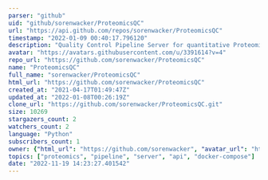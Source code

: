 ```yaml
---
parser: "github"
uid: "github/sorenwacker/ProteomicsQC"
url: "https://api.github.com/repos/sorenwacker/ProteomicsQC"
timestamp: "2022-01-09 00:40:17.796120"
description: "Quality Control Pipeline Server for quantitative Proteomics"
avatar: "https://avatars.githubusercontent.com/u/3391614?v=4"
repo_url: "https://github.com/sorenwacker/ProteomicsQC"
name: "ProteomicsQC"
full_name: "sorenwacker/ProteomicsQC"
html_url: "https://github.com/sorenwacker/ProteomicsQC"
created_at: "2021-04-17T01:49:47Z"
updated_at: "2022-01-08T00:26:19Z"
clone_url: "https://github.com/sorenwacker/ProteomicsQC.git"
size: 10269
stargazers_count: 2
watchers_count: 2
language: "Python"
subscribers_count: 1
owner: {"html_url": "https://github.com/sorenwacker", "avatar_url": "https://avatars.githubusercontent.com/u/3391614?v=4", "login": "sorenwacker", "type": "User"}
topics: ["proteomics", "pipeline", "server", "api", "docker-compose"]
date: "2022-11-19 14:23:27.401542"
---
```

